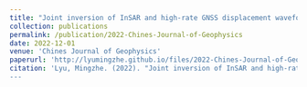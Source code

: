 ```yaml
---
title: "Joint inversion of InSAR and high-rate GNSS displacement waveforms for the rupture process of the 2022 Qinghai Menyuan M6.9 earthquake"
collection: publications
permalink: /publication/2022-Chines-Journal-of-Geophysics
date: 2022-12-01
venue: 'Chines Journal of Geophysics'
paperurl: 'http://lyumingzhe.github.io/files/2022-Chines-Journal-of-Geophysics.pdf'
citation: 'Lyu, Mingzhe. (2022). "Joint inversion of InSAR and high-rate GNSS displacement waveforms for the rupture process of the 2022 Qinghai Menyuan M6.9 earthquake". Chinese J. Geophysics. (in Chinese), doi: 10.6038/cjg2022Q0304
---
```

